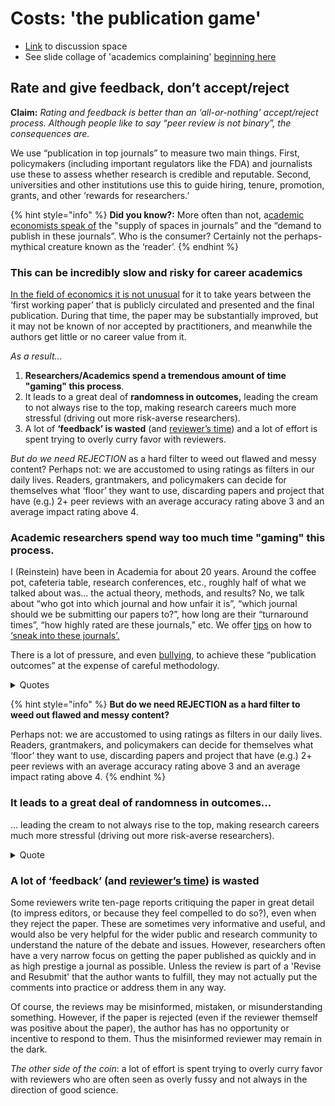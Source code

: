 # Costs: 'the publication game'

* [Link](https://docs.google.com/document/d/1GFISlF5TieCuA6jDYkYlNWaEpuEYrr\_zTmaVpTfBg4A/edit#heading=h.e1wqoks5tivx) to discussion space
* See slide collage of 'academics complaining' [beginning here](https://docs.google.com/presentation/d/194u2NNvFSvc3IOfQwIrF5d4W3eFyW9GXrw\_igWQOS3g/edit#slide=id.g15b6b3080d0\_0\_521)

## Rate and give feedback, don’t accept/reject

**Claim:** _Rating and feedback is better than an ‘all-or-nothing’ accept/reject process. Although people like to say “peer review is not binary”, the consequences are._

We use “publication in top journals” to measure two main things. First, policymakers (including important regulators like the FDA) and journalists use these to assess whether research is credible and reputable. Second, universities and other institutions use this to guide hiring, tenure, promotion, grants, and other ‘rewards for researchers.’

{% hint style="info" %}
**Did you know?:** More often than not, a[cademic economists speak of](https://twitter.com/search?q=%22Yes%20I%20always%20found%20it%20bizarre%20that%20we%20talk%20about%20the%20%E2%80%9Csupply%E2%80%9D%20of%20spots%20in%20coveted%20journals%20vs%20the%20%E2%80%9Cdemand%E2%80%9D%20for%20publishing%20there%22\&src=typed\_query) the "supply of spaces in journals” and the “demand to publish in these journals”. Who is the consumer? Certainly not the perhaps-mythical creature known as the ‘reader’.
{% endhint %}



### This can  be incredibly slow and risky for career academics

[In the field of economics it is not unusual](https://www.nber.org/papers/w29147) for it to take years between the ‘first working paper’ that is publicly circulated and presented  and the final publication. During that time, the paper may be substantially improved, but it may not be known of nor accepted by practitioners, and meanwhile the authors get little or no career value from it.&#x20;

_As a result…_&#x20;

1. **Researchers/Academics spend a tremendous amount of time "gaming" this process**.&#x20;
2. It leads to a great deal of **randomness in outcomes,** leading the cream to not always rise to the top, making research careers much more stressful (driving out more risk-averse researchers).
3. A lot of **‘feedback’ is wasted** (and [reviewer’s time](https://www.aje.com/arc/peer-review-process-15-million-hours-lost-time/)) and a lot of effort is spent trying to overly curry favor with reviewers.

_But_ _do we need REJECTION_ as a hard filter to weed out flawed and messy content? Perhaps not: we are accustomed to using ratings as filters in our daily lives. Readers, grantmakers, and policymakers can decide for themselves what ‘floor’ they want to use, discarding papers and project that have (e.g.) 2+ peer reviews with an average accuracy rating above 3 and an average impact rating above 4.

### Academic researchers spend way too much time "gaming" this process.

I (Reinstein) have been in Academia for about 20 years. Around the coffee pot, cafeteria table, research conferences, etc., roughly half of what we talked about was... the actual theory, methods, and results? No, we talk about “who got into which journal and how unfair it is”, “which journal should we be submitting our papers to?”, how long are their “turnaround times”, “how highly rated are these journals,” etc. We offer [tips](https://twitter.com/search?q=%22%20how%20to%20strategically%20please%20referees%20and%20sneak%20it%20into%20journals%22\&src=typed\_query) on how to [‘sneak into these journals’.](https://twitter.com/GivingTools/status/1188786422381268992)&#x20;

There is a lot of pressure, and even [bullying](http://bulliedintobadscience.org/), to achieve these “publication outcomes” at the expense of careful methodology.

<details>

<summary>Quotes</summary>

Paula Masuzzo: “I was told that publishing in Nature/Cell/Science was more important than everything else.”&#x20;

</details>

{% hint style="info" %}
**But do we need REJECTION as a hard filter to weed out flawed and messy content?**&#x20;

Perhaps not: we are accustomed to using ratings as filters in our daily lives. Readers, grantmakers, and policymakers can decide for themselves what ‘floor’ they want to use, discarding papers and project that have (e.g.) 2+ peer reviews with an average accuracy rating above 3 and an average impact rating above 4.
{% endhint %}

### It leads to a great deal of randomness in outcomes...

... leading the cream to not always rise to the top, making research careers much more stressful (driving out more risk-averse researchers).

<details>

<summary>Quote</summary>

This game takes away the creativity, the risk, the ‘right to fail’. This last item is for me, personally, very important and often underestimated. Science is mostly messy. Whoever tells us otherwise, is not talking about Science.”

</details>

### A lot of **‘feedback’** (and [reviewer’s time](https://www.aje.com/arc/peer-review-process-15-million-hours-lost-time/)) **is wasted**&#x20;

Some reviewers write ten-page reports critiquing the paper in great detail (to impress editors, or because they feel compelled to do so?), even when they reject the paper.  These are sometimes very informative and useful, and would also be very helpful for the wider public and research community to understand the nature of the debate and issues. However, researchers often have a very narrow focus on getting the paper published as quickly and in as high prestige a journal as possible. Unless the review is part of a 'Revise and Resubmit' that the author wants to fulfill, they may not actually put the comments into practice or address them in any way.&#x20;

Of course, the reviews may be misinformed, mistaken, or misunderstanding something. However,  if the paper is rejected (even if the reviewer themself was positive about the paper), the author has has no opportunity or incentive to respond to them. Thus the misinformed reviewer may remain in the dark.&#x20;

_The other side of the coin_:  a lot of effort is spent trying to overly curry favor with reviewers who are often seen as overly fussy and not always in the direction of good science.
